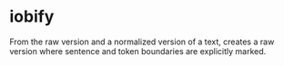 iobify
======

From the raw version and a normalized version of a text, creates a raw version where sentence and token boundaries are explicitly marked.
